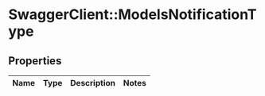 # SwaggerClient::ModelsNotificationType

## Properties
Name | Type | Description | Notes
------------ | ------------- | ------------- | -------------


